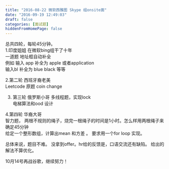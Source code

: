 ```yaml
---
title: "2016-08-22 微软西雅图 Skype 组onsite面"
date: "2016-09-19 12:49:03"
draft: false
categories: [面试题]
hiddenFromHomePage: false
---
```

总共四轮，每轮45分钟。  
1.印度姐姐  在微软bing组干了十年  
一道题  地址框自动补全  
例如 输入 app  补全为 apple 或者application    
输入bl  补全为 blue black 等等    

2.第二轮 西班牙裔老美    
Leetcode 原题 coin change  

3. 第三轮 俄罗斯小哥
多线程题，实现lock   
电梯算法和ood 设计

4.第四轮 华裔大哥  
智力题， 两根不规则的绳子，烧完一根绳子的时间是1小时。怎么样用两根绳子来确定45分钟  
给定一个整形数组，计算出mean  和方差 。 要求用一个for loop 实现。

总体来说，题目不难。 没拿到offer。hr给的反馈是，口语交流还有缺陷。 给出的解法不算优化。

10月14号再战谷歌，继续努力！  
